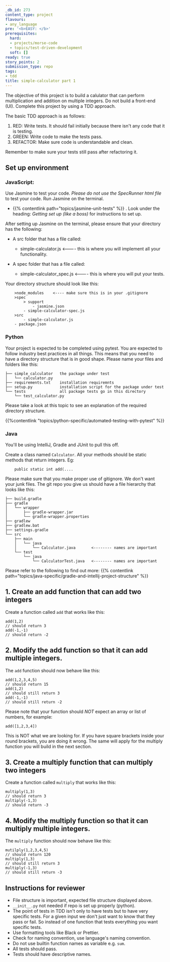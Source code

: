 ```yaml
---
_db_id: 273
content_type: project
flavours:
- any_language
pre: '<b>EASY: </b>'
prerequisites:
  hard:
  - projects/morse-code
  - topics/test-driven-development
  soft: []
ready: true
story_points: 2
submission_type: repo
tags:
- tdd
title: simple-calculator part 1
---
```


The objective of this project is to build a calulator that can perform multiplication and addition on multiple integers. Do not build a front-end (UI). Complete this project by using a TDD approach.

The basic TDD approach is as follows:

1. RED: Write tests. It should fail initially because there isn't any code that it is testing.
2. GREEN: Write code to make the tests pass.
3. REFACTOR: Make sure code is understandable and clean.

Remember to make sure your tests still pass after refactoring it.

## Set up environment

### JavaScript:

Use Jasmine to test your code. _Please do not use the SpecRunner html file_ to test your code. Run Jasmine on the terminal.

- {{% contentlink path="topics/jasmine-unit-tests" %}} . Look under the heading: _Getting set up (like a boss)_ for instructions to set up.

After setting up Jasmine on the terminal, please ensure that your directory has the following:

- A src folder that has a file called:

  - simple-calculator.js <---- this is where you will implement all your functionality.

- A spec folder that has a file called:
  - simple-calculator_spec.js <---- this is where you will put your tests.

Your directory structure should look like this:

```
    >node_modules    <---- make sure this is in your .gitignore
    >spec
        > support
            - jasmine.json
        - simple-calculator-spec.js
    >src
        - simple-calculator.js
    - package.json
```

### Python

Your project is expected to be completed using pytest. You are expected to follow industry best practices in all things. This means that you need to have a directory structure that is in good shape. Please name your files and folders like this:

```
├── simple_calculator   the package under test
│   └── calculator.py
├── requirements.txt    installation requiremnts
├── setup.py            installation script for the package under test
└── tests               all package tests go in this directory
    └── test_calculator.py
```

Please take a look at this topic to see an explanation of the required directory structure.

{{%contentlink "topics/python-specific/automated-testing-with-pytest" %}}

### Java

You'll be using IntelliJ, Gradle and JUnit to pull this off.

Create a class named `Calculator`. All your methods should be static methods that return integers. Eg:

```
    public static int add(....
```

Please make sure that you make proper use of gitignore. We don't want your junk files. The git repo you give us should have a file hierarchy that looks like this:

```
├── build.gradle
├── gradle
│   └── wrapper
│       ├── gradle-wrapper.jar
│       └── gradle-wrapper.properties
├── gradlew
├── gradlew.bat
├── settings.gradle
└── src
    ├── main
    │   └── java
    │       └── Calculator.java       <-------- names are important
    └── test
        └── java
            └── CalculatorTest.java   <-------- names are important
```

Please refer to the following to find out more: {{% contentlink path="topics/java-specific/gradle-and-intellij-project-structure" %}}

## 1. Create an add function that can add two integers

Create a function called `add` that works like this:

```
add(1,2)
// should return 3
add(-1,-1)
// should return -2
```

## 2. Modify the add function so that it can add multiple integers.

The `add` function should now behave like this:

```
add(1,2,3,4,5)
// should return 15
add(1,2)
// should still return 3
add(-1,-1)
// should still return -2
```

Please note that your function should _NOT_ expect an array or list of numbers, for example:

```
add([1,2,3,4])
```

This is NOT what we are looking for. If you have square brackets inside your round brackets, you are doing it wrong. The same will apply for the multiply function you will build in the next section.

## 3. Create a multiply function that can multiply two integers

Create a function called `multiply` that works like this:

```
multiply(1,3)
// should return 3
multiply(-1,3)
// should return -3
```

## 4. Modify the multiply function so that it can multiply multiple integers.

The `multiply` function should now behave like this:

```
mutilply(1,2,3,4,5)
// should return 120
multiply(1,3)
// should still return 3
multiply(-1,3)
// should still return -3
```

## Instructions for reviewer

* File structure is important, expected file structure displayed above.
* `__init__.py` not needed if repo is set up properly (python).
* The point of tests in TDD isn't only to have tests but to have very specific tests. For a given input we don't just want to know that they pass or fail. So instead of one function that tests everything you want specific tests.
* Use formatting tools like Black or Prettier.
* Check for naming convention, use language's naming convention.
* Do not use builtin function names as variable e.g. `sum`.
* All tests should pass.
* Tests should have descriptive names.
